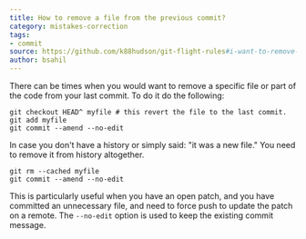 ```yaml
---
title: How to remove a file from the previous commit?
category: mistakes-correction
tags:
- commit
source: https://github.com/k88hudson/git-flight-rules#i-want-to-remove-a-file-from-the-previous-commit
author: bsahil
---
```


There can be times when you would want to remove a specific file or part of the code from your last commit. To do it do the following:

```shell
git checkout HEAD^ myfile # this revert the file to the last commit.
git add myfile
git commit --amend --no-edit
```

In case you don't have a history or simply said: "it was a new file." You need to remove it from history altogether.

```shell
git rm --cached myfile
git commit --amend --no-edit
```

This is particularly useful when you have an open patch, and you have committed an unnecessary file, and need to force push to update the patch on a remote. The ```--no-edit``` option is used to keep the existing commit message.
